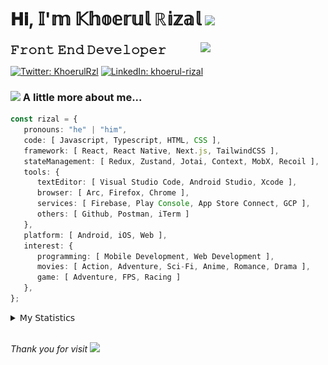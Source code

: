 <h1> 𝐇𝐢, 𝕀'𝕞 𝕂𝕙𝕠𝕖𝕣𝕦𝕝 ℝ𝕚𝕫𝕒𝕝 <img src="https://media.giphy.com/media/mGcNjsfWAjY5AEZNw6/giphy.gif" width="50"></h1>
<img align='right' src="https://media.giphy.com/media/v1.Y2lkPTc5MGI3NjExOWI2ajR2NGJubzBsZHFuaHMwajRrcDNsNXJwOG8yb3F0NjhkNXF4OSZlcD12MV9pbnRlcm5hbF9naWZfYnlfaWQmY3Q9cw/fkZukR450RQ1qnGaq9/giphy.gif" width="200">
<strong style="font-size:20px;">𝙵𝚛𝚘𝚗𝚝 𝙴𝚗𝚍 𝙳𝚎𝚟𝚎𝚕𝚘𝚙𝚎𝚛</strong>
</p></em>

[![Twitter: KhoerulRzl](https://img.shields.io/twitter/follow/KhoerulRzl?style=social)](https://twitter.com/KhoerulRzl)
[![LinkedIn: khoerul-rizal](https://img.shields.io/badge/khoerul--rizal-blue?style=flat-square&logo=Linkedin&logoColor=white&link=https://www.linkedin.com/in/khoerul-rizal/)](https://www.linkedin.com/in/khoerul-rizal/)

### <img src="https://media.giphy.com/media/VgCDAzcKvsR6OM0uWg/giphy.gif" width="50"> A little more about me...

```typescript
const rizal = {
   pronouns: "he" | "him",
   code: [ Javascript, Typescript, HTML, CSS ],
   framework: [ React, React Native, Next.js, TailwindCSS ],
   stateManagement: [ Redux, Zustand, Jotai, Context, MobX, Recoil ],
   tools: {
      textEditor: [ Visual Studio Code, Android Studio, Xcode ],
      browser: [ Arc, Firefox, Chrome ],
      services: [ Firebase, Play Console, App Store Connect, GCP ],
      others: [ Github, Postman, iTerm ]
   },
   platform: [ Android, iOS, Web ],
   interest: {
      programming: [ Mobile Development, Web Development ],
      movies: [ Action, Adventure, Sci-Fi, Anime, Romance, Drama ],
      game: [ Adventure, FPS, Racing ]
   },
};
```

<details>
  <summary>𝖬𝗒 𝖲𝗍𝖺𝗍𝗂𝗌𝗍𝗂𝖼𝗌</summary><br/>
   
<!--START_SECTION:waka-->
![Code Time](http://img.shields.io/badge/Code%20Time-530%20hrs%2044%20mins-blue)

![Profile Views](http://img.shields.io/badge/Profile%20Views-0-blue)

**🐱 My GitHub Data** 

> 📦 165.9 kB Used in GitHub's Storage 
 > 
> 🏆 1,021 Contributions in the Year 2024
 > 
> 💼 Opted to Hire
 > 
> 📜 31 Public Repositories 
 > 
> 🔑 8 Private Repositories 
 > 
**I'm an Early 🐤** 

```text
🌞 Morning                12348 commits       █████████░░░░░░░░░░░░░░░░   35.06 % 
🌆 Daytime                15383 commits       ███████████░░░░░░░░░░░░░░   43.68 % 
🌃 Evening                7338 commits        █████░░░░░░░░░░░░░░░░░░░░   20.83 % 
🌙 Night                  152 commits         ░░░░░░░░░░░░░░░░░░░░░░░░░   00.43 % 
```
📅 **I'm Most Productive on Tuesday** 

```text
Monday                   6870 commits        █████░░░░░░░░░░░░░░░░░░░░   19.51 % 
Tuesday                  8055 commits        ██████░░░░░░░░░░░░░░░░░░░   22.87 % 
Wednesday                5803 commits        ████░░░░░░░░░░░░░░░░░░░░░   16.48 % 
Thursday                 6780 commits        █████░░░░░░░░░░░░░░░░░░░░   19.25 % 
Friday                   5034 commits        ████░░░░░░░░░░░░░░░░░░░░░   14.29 % 
Saturday                 1188 commits        █░░░░░░░░░░░░░░░░░░░░░░░░   03.37 % 
Sunday                   1491 commits        █░░░░░░░░░░░░░░░░░░░░░░░░   04.23 % 
```


📊 **This Week I Spent My Time On** 

```text
🕑︎ Time Zone: Asia/Jakarta

💬 Programming Languages: 
TypeScript               40 hrs 42 mins      ████████████████░░░░░░░░░   64.98 % 
Other                    9 hrs 53 mins       ████░░░░░░░░░░░░░░░░░░░░░   15.78 % 
Figma Design             6 hrs 54 mins       ███░░░░░░░░░░░░░░░░░░░░░░   11.03 % 
JavaScript               2 hrs 10 mins       █░░░░░░░░░░░░░░░░░░░░░░░░   03.48 % 
HTTP Request             49 mins             ░░░░░░░░░░░░░░░░░░░░░░░░░   01.32 % 

🔥 Editors: 
VS Code                  44 hrs 57 mins      ██████████████████░░░░░░░   71.77 % 
Slack                    9 hrs 4 mins        ████░░░░░░░░░░░░░░░░░░░░░   14.47 % 
Figma                    6 hrs 54 mins       ███░░░░░░░░░░░░░░░░░░░░░░   11.03 % 
Postman                  49 mins             ░░░░░░░░░░░░░░░░░░░░░░░░░   01.32 % 
Terminal                 45 mins             ░░░░░░░░░░░░░░░░░░░░░░░░░   01.20 % 

💻 Operating System: 
Mac                      62 hrs 39 mins      █████████████████████████   100.00 % 
```

**I Mostly Code in JavaScript** 

```text
JavaScript               42 repos            █████████████████░░░░░░░░   67.74 % 
TypeScript               13 repos            █████░░░░░░░░░░░░░░░░░░░░   20.97 % 
Go                       2 repos             █░░░░░░░░░░░░░░░░░░░░░░░░   03.23 % 
Jupyter Notebook         1 repo              ░░░░░░░░░░░░░░░░░░░░░░░░░   01.61 % 
Java                     1 repo              ░░░░░░░░░░░░░░░░░░░░░░░░░   01.61 % 
```



**Timeline**

![Lines of Code chart](https://raw.githubusercontent.com/khoerulrizal/khoerulrizal/main/assets/bar_graph.png)


 Last Updated on 14/07/2024 00:47:18 UTC
<!--END_SECTION:waka-->
</details>
<br/>

<em>Thank you for visit</em> <img src="https://media.giphy.com/media/v1.Y2lkPTc5MGI3NjExcHdvNm1qZWtjaGw0ZjdwM3Z3NnY2dHlueTVuODBta2FiY20wM2YybSZlcD12MV9pbnRlcm5hbF9naWZfYnlfaWQmY3Q9cw/tV25tpdKqdFa9x81k2/giphy.gif" width="40">
